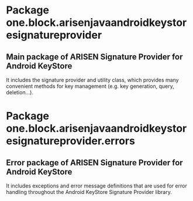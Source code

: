 # Package one.block.arisenjavaandroidkeystoresignatureprovider

## Main package of ARISEN Signature Provider for Android KeyStore

It includes the signature provider and utility class, which provides many convenient methods for key management (e.g. key generation, query, deletion...).

# Package one.block.arisenjavaandroidkeystoresignatureprovider.errors

## Error package of ARISEN Signature Provider for Android KeyStore

It includes exceptions and error message definitions that are used for error handling throughout the Android KeyStore Signature Provider library.

